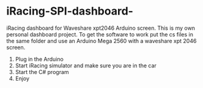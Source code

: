 # iRacing-SPI-dashboard-
iRacing dashboard for Waveshare xpt2046 Arduino screen.
This is my own personal dashboard project. To get the software to work put the cs files in the same folder and use an Arduino Mega 2560 with a waveshare xpt 2046 screen. 
1. Plug in the Arduino
2. Start iRacing simulator and make sure you are in the car 
3. Start the C# program
4. Enjoy
